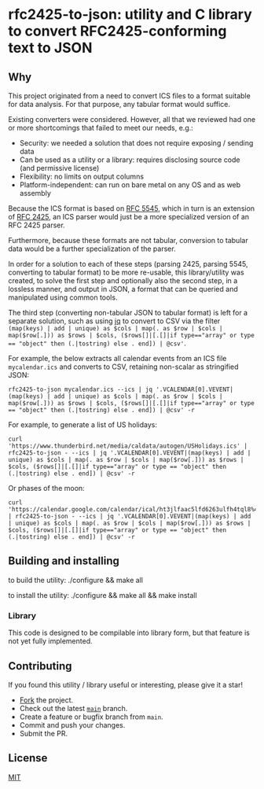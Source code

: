 # rfc2425-to-json: utility and C library to convert RFC2425-conforming text to JSON


## Why

This project originated from a need to convert ICS files to a format suitable for
data analysis. For that purpose, any tabular format would suffice.

Existing converters were considered. However, all that we reviewed had one or more
shortcomings that failed to meet our needs, e.g.:

- Security: we needed a solution that does not require exposing / sending data
- Can be used as a utility or a library: requires disclosing source code (and
  permissive license)
- Flexibility: no limits on output columns
- Platform-independent: can run on bare metal on any OS and as web assembly

Because the ICS format is based on [RFC 5545](https://datatracker.ietf.org/doc/html/rfc5545),
which in turn is an extension of [RFC 2425](https://datatracker.ietf.org/doc/html/rfc2425),
an ICS parser would just be a more specialized version of an RFC 2425 parser.

Furthermore, because these formats are not tabular, conversion to tabular data
would be a further specialization of the parser.

In order for a solution to each of these steps (parsing 2425, parsing 5545, converting
to tabular format) to be more re-usable, this library/utility was created, to solve
the first step and optionally also the second step, in a lossless manner, and output
in JSON, a format that can be queried and manipulated using common tools.

The third step (converting non-tabular JSON to tabular format) is left for a separate
solution, such as using [jq](https://github.com/jqlang/jq) to convert to CSV via the filter
`(map(keys) | add | unique) as $cols | map(. as $row | $cols | map($row[.])) as $rows | $cols, ($rows[]|[.[]|if type=="array" or type == "object" then (.|tostring) else . end]) | @csv'`.

For example, the below extracts all calendar events from an ICS file `mycalendar.ics`
and converts to CSV, retaining non-scalar as stringified JSON:

```
rfc2425-to-json mycalendar.ics --ics | jq '.VCALENDAR[0].VEVENT|(map(keys) | add | unique) as $cols | map(. as $row | $cols | map($row[.])) as $rows | $cols, ($rows[]|[.[]|if type=="array" or type == "object" then (.|tostring) else . end]) | @csv' -r
```

For example, to generate a list of US holidays:
```
curl 'https://www.thunderbird.net/media/caldata/autogen/USHolidays.ics' | rfc2425-to-json - --ics | jq '.VCALENDAR[0].VEVENT|(map(keys) | add | unique) as $cols | map(. as $row | $cols | map($row[.])) as $rows | $cols, ($rows[]|[.[]|if type=="array" or type == "object" then (.|tostring) else . end]) | @csv' -r
```

Or phases of the moon:
```
curl 'https://calendar.google.com/calendar/ical/ht3jlfaac5lfd6263ulfh4tql8%40group.calendar.google.com/public/basic.ics' | rfc2425-to-json - --ics | jq '.VCALENDAR[0].VEVENT|(map(keys) | add | unique) as $cols | map(. as $row | $cols | map($row[.])) as $rows | $cols, ($rows[]|[.[]|if type=="array" or type == "object" then (.|tostring) else . end]) | @csv' -r
```

## Building and installing

to build the utility:
  ./configure && make all

to install the utility:
  ./configure && make all && make install

### Library

This code is designed to be compilable into library form, but that feature is not yet
fully implemented.


## Contributing

If you found this utility / library useful or interesting, please give it a star!

* [Fork](https://github.com/liquidaty/rfc2425-to-json/fork) the project.
* Check out the latest [`main`](https://github.com/liquidaty/rfc2425-to-json/tree/main)
  branch.
* Create a feature or bugfix branch from `main`.
* Commit and push your changes.
* Submit the PR.

## License

[MIT](https://github.com/liquidaty/rfc2425-to-json/blob/master/LICENSE)
